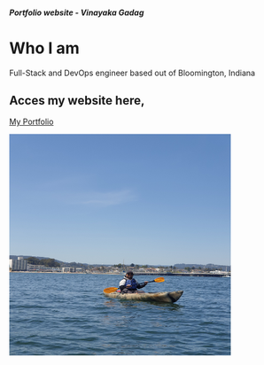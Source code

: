 ##### Portfolio website - Vinayaka Gadag
<h1> Who I am </h1>
<p>Full-Stack and DevOps engineer based out of Bloomington, Indiana</p>


<h2> Acces my website here, </h2>
<a href="https://vinayakasg18.github.io/">
    <p> My Portfolio </p>
</a>


<img src="img/kayaking.jpeg" width=400 height=400 alt=""/>

